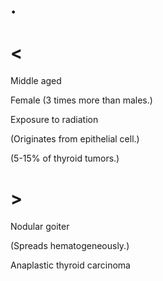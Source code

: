 # .

# <

Middle aged

Female
(3 times more than males.)

Exposure to radiation

(Originates from epithelial cell.)

(5-15% of thyroid tumors.)

# >

Nodular goiter

(Spreads hematogeneously.)

Anaplastic thyroid carcinoma
